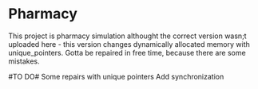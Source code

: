 # Pharmacy

This project is pharmacy simulation althought the correct version wasn;t uploaded here - this version changes dynamically allocated memory with unique_pointers.
Gotta be repaired in free time, because there are some mistakes. 

#TO DO#
Some repairs with unique pointers
Add synchronization 

